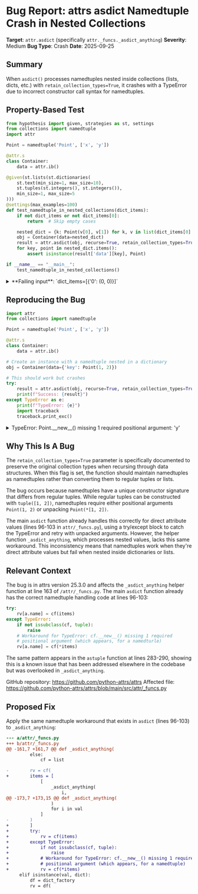 # Bug Report: attrs asdict Namedtuple Crash in Nested Collections

**Target**: `attr.asdict` (specifically `attr._funcs._asdict_anything`)
**Severity**: Medium
**Bug Type**: Crash
**Date**: 2025-09-25

## Summary

When `asdict()` processes namedtuples nested inside collections (lists, dicts, etc.) with `retain_collection_types=True`, it crashes with a TypeError due to incorrect constructor call syntax for namedtuples.

## Property-Based Test

```python
from hypothesis import given, strategies as st, settings
from collections import namedtuple
import attr

Point = namedtuple('Point', ['x', 'y'])

@attr.s
class Container:
    data = attr.ib()

@given(st.lists(st.dictionaries(
    st.text(min_size=1, max_size=10),
    st.tuples(st.integers(), st.integers()),
    min_size=1, max_size=5
)))
@settings(max_examples=100)
def test_namedtuple_in_nested_collections(dict_items):
    if not dict_items or not dict_items[0]:
        return  # Skip empty cases

    nested_dict = {k: Point(v[0], v[1]) for k, v in list(dict_items[0].items())[:1]}
    obj = Container(data=nested_dict)
    result = attr.asdict(obj, recurse=True, retain_collection_types=True)
    for key, point in nested_dict.items():
        assert isinstance(result['data'][key], Point)

if __name__ == "__main__":
    test_namedtuple_in_nested_collections()
```

<details>

<summary>
**Failing input**: `dict_items=[{'0': (0, 0)}]`
</summary>
```
Traceback (most recent call last):
  File "/home/npc/pbt/agentic-pbt/worker_/58/hypo.py", line 28, in <module>
    test_namedtuple_in_nested_collections()
    ~~~~~~~~~~~~~~~~~~~~~~~~~~~~~~~~~~~~~^^
  File "/home/npc/pbt/agentic-pbt/worker_/58/hypo.py", line 12, in test_namedtuple_in_nested_collections
    st.text(min_size=1, max_size=10),
               ^^^
  File "/home/npc/miniconda/lib/python3.13/site-packages/hypothesis/core.py", line 2124, in wrapped_test
    raise the_error_hypothesis_found
  File "/home/npc/pbt/agentic-pbt/worker_/58/hypo.py", line 23, in test_namedtuple_in_nested_collections
    result = attr.asdict(obj, recurse=True, retain_collection_types=True)
  File "/home/npc/miniconda/lib/python3.13/site-packages/attr/_funcs.py", line 106, in asdict
    rv[a.name] = df(
                 ~~^
        (
        ^
    ...<17 lines>...
        for kk, vv in v.items()
        ^^^^^^^^^^^^^^^^^^^^^^^
    )
    ^
  File "/home/npc/miniconda/lib/python3.13/site-packages/attr/_funcs.py", line 116, in <genexpr>
    _asdict_anything(
    ~~~~~~~~~~~~~~~~^
        vv,
        ^^^
    ...<4 lines>...
        value_serializer=value_serializer,
        ^^^^^^^^^^^^^^^^^^^^^^^^^^^^^^^^^^
    ),
    ^
  File "/home/npc/miniconda/lib/python3.13/site-packages/attr/_funcs.py", line 163, in _asdict_anything
    rv = cf(
        [
    ...<9 lines>...
        ]
    )
TypeError: Point.__new__() missing 1 required positional argument: 'y'
Falsifying example: test_namedtuple_in_nested_collections(
    dict_items=[{'0': (0, 0)}],
)
```
</details>

## Reproducing the Bug

```python
import attr
from collections import namedtuple

Point = namedtuple('Point', ['x', 'y'])

@attr.s
class Container:
    data = attr.ib()

# Create an instance with a namedtuple nested in a dictionary
obj = Container(data={'key': Point(1, 2)})

# This should work but crashes
try:
    result = attr.asdict(obj, recurse=True, retain_collection_types=True)
    print(f"Success: {result}")
except TypeError as e:
    print(f"TypeError: {e}")
    import traceback
    traceback.print_exc()
```

<details>

<summary>
TypeError: Point.__new__() missing 1 required positional argument: 'y'
</summary>
```
Traceback (most recent call last):
  File "/home/npc/pbt/agentic-pbt/worker_/58/repo.py", line 15, in <module>
    result = attr.asdict(obj, recurse=True, retain_collection_types=True)
  File "/home/npc/miniconda/lib/python3.13/site-packages/attr/_funcs.py", line 106, in asdict
    rv[a.name] = df(
                 ~~^
        (
        ^
    ...<17 lines>...
        for kk, vv in v.items()
        ^^^^^^^^^^^^^^^^^^^^^^^
    )
    ^
  File "/home/npc/miniconda/lib/python3.13/site-packages/attr/_funcs.py", line 116, in <genexpr>
    _asdict_anything(
    ~~~~~~~~~~~~~~~~^
        vv,
        ^^^
    ...<4 lines>...
        value_serializer=value_serializer,
        ^^^^^^^^^^^^^^^^^^^^^^^^^^^^^^^^^^
    ),
    ^
  File "/home/npc/miniconda/lib/python3.13/site-packages/attr/_funcs.py", line 163, in _asdict_anything
    rv = cf(
        [
    ...<9 lines>...
        ]
    )
TypeError: Point.__new__() missing 1 required positional argument: 'y'
TypeError: Point.__new__() missing 1 required positional argument: 'y'
```
</details>

## Why This Is A Bug

The `retain_collection_types=True` parameter is specifically documented to preserve the original collection types when recursing through data structures. When this flag is set, the function should maintain namedtuples as namedtuples rather than converting them to regular tuples or lists.

The bug occurs because namedtuples have a unique constructor signature that differs from regular tuples. While regular tuples can be constructed with `tuple([1, 2])`, namedtuples require either positional arguments `Point(1, 2)` or unpacking `Point(*[1, 2])`.

The main `asdict` function already handles this correctly for direct attribute values (lines 96-103 in `attr/_funcs.py`), using a try/except block to catch the TypeError and retry with unpacked arguments. However, the helper function `_asdict_anything`, which processes nested values, lacks this same workaround. This inconsistency means that namedtuples work when they're direct attribute values but fail when nested inside dictionaries or lists.

## Relevant Context

The bug is in attrs version 25.3.0 and affects the `_asdict_anything` helper function at line 163 of `/attr/_funcs.py`. The main `asdict` function already has the correct namedtuple handling code at lines 96-103:

```python
try:
    rv[a.name] = cf(items)
except TypeError:
    if not issubclass(cf, tuple):
        raise
    # Workaround for TypeError: cf.__new__() missing 1 required
    # positional argument (which appears, for a namedturle)
    rv[a.name] = cf(*items)
```

The same pattern appears in the `astuple` function at lines 283-290, showing this is a known issue that has been addressed elsewhere in the codebase but was overlooked in `_asdict_anything`.

GitHub repository: https://github.com/python-attrs/attrs
Affected file: https://github.com/python-attrs/attrs/blob/main/src/attr/_funcs.py

## Proposed Fix

Apply the same namedtuple workaround that exists in `asdict` (lines 96-103) to `_asdict_anything`:

```diff
--- a/attr/_funcs.py
+++ b/attr/_funcs.py
@@ -161,7 +161,7 @@ def _asdict_anything(
         else:
             cf = list

-        rv = cf(
+        items = [
             [
                 _asdict_anything(
                     i,
@@ -173,7 +173,15 @@ def _asdict_anything(
                 )
                 for i in val
             ]
-        )
+        ]
+        try:
+            rv = cf(items)
+        except TypeError:
+            if not issubclass(cf, tuple):
+                raise
+            # Workaround for TypeError: cf.__new__() missing 1 required
+            # positional argument (which appears, for a namedtuple)
+            rv = cf(*items)
     elif isinstance(val, dict):
         df = dict_factory
         rv = df(
```